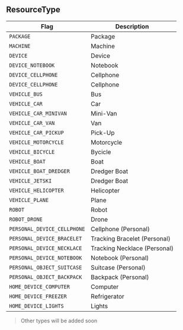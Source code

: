## ResourceType

Flag           | Description
-------------- | --------------
`PACKAGE` | Package
`MACHINE` | Machine
`DEVICE` | Device
`DEVICE_NOTEBOOK` | Notebook
`DEVICE_CELLPHONE` | Cellphone
`DEVICE_CELLPHONE` | Cellphone
`VEHICLE_BUS` | Bus
`VEHICLE_CAR` | Car
`VEHICLE_CAR_MINIVAN` | Mini-Van
`VEHICLE_CAR_VAN` | Van
`VEHICLE_CAR_PICKUP` | Pick-Up
`VEHICLE_MOTORCYCLE` | Motorcycle
`VEHICLE_BICYCLE` | Bycicle
`VEHICLE_BOAT` | Boat
`VEHICLE_BOAT_DREDGER` | Dredger Boat
`VEHICLE_JETSKI` | Dredger Boat
`VEHICLE_HELICOPTER` | Helicopter
`VEHICLE_PLANE` | Plane
`ROBOT` | Robot
`ROBOT_DRONE` | Drone
`PERSONAL_DEVICE_CELLPHONE` | Cellphone (Personal)
`PERSONAL_DEVICE_BRACELET` | Tracking Bracelet (Personal)
`PERSONAL_DEVICE_NECKLACE` | Tracking Necklace (Personal)
`PERSONAL_DEVICE_NOTEBOOK` | Notebook (Personal)
`PERSONAL_OBJECT_SUITCASE` | Suitcase (Personal)
`PERSONAL_OBJECT_BACKPACK` | Backpack (Personal)
`HOME_DEVICE_COMPUTER` | Computer
`HOME_DEVICE_FREEZER` | Refrigerator
`HOME_DEVICE_LIGHTS` | Lights

> Other types will be added soon
